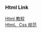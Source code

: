 
### Html Link
[Html 教程](https://developer.mozilla.org/zh-CN/docs/Web/HTML)  
[Html、Css 规范](https://codeguide.bootcss.com/)  
